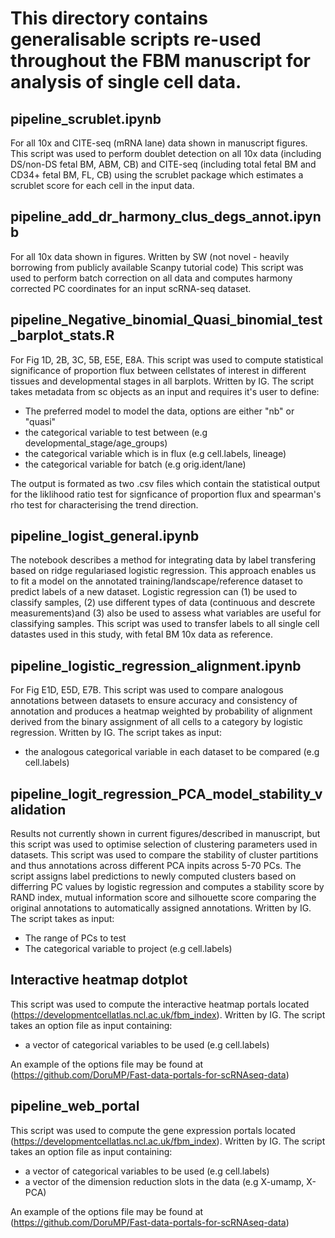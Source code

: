 # This directory contains generalisable scripts re-used throughout the FBM manuscript for analysis of single cell data.

## pipeline_scrublet.ipynb
For all 10x and CITE-seq (mRNA lane) data shown in manuscript figures.
This script was used to perform doublet detection on all 10x data (including DS/non-DS fetal BM, ABM, CB) and CITE-seq (including total fetal BM and CD34+ fetal BM, FL, CB) using the scrublet package which estimates a scrublet score for each cell in the input data.

## pipeline_add_dr_harmony_clus_degs_annot.ipynb
For all 10x data shown in figures. Written by SW (not novel - heavily borrowing from publicly available Scanpy tutorial code)
This script was used to perform batch correction on all data and computes harmony corrected PC coordinates for an input scRNA-seq dataset.

## pipeline_Negative_binomial_Quasi_binomial_test_barplot_stats.R
For Fig 1D, 2B, 3C, 5B, E5E, E8A.
This script was used to compute statistical significance of proportion flux between cellstates of interest in different tissues and developmental stages in all barplots. Written by IG.
The script takes metadata from sc objects as an input and requires it's user to define:
- The preferred model to model the data, options are either "nb" or "quasi" 
- the categorical variable to test between (e.g developmental_stage/age_groups)
- the categorical variable which is in flux (e.g cell.labels, lineage)
- the categorical variable for batch (e.g orig.ident/lane)

The output is formated as two .csv files which contain the statistical output for the liklihood ratio test for signficance of proportion flux and spearman's rho test for characterising the trend direction. 

## pipeline_logist_general.ipynb
The notebook describes a method for integrating data by label transfering based on ridge regulariased logistic regression. This approach enables us to fit a model on the annotated training/landscape/reference dataset to predict labels of a new dataset. Logistic regression can (1) be used to classify samples, (2) use different types of data (continuous and descrete measurements)and (3) also be used to assess what variables are useful for classifying samples. 
This script was used to transfer labels to all single cell datastes used in this study, with fetal BM 10x data as reference. 

## pipeline_logistic_regression_alignment.ipynb
For Fig E1D, E5D, E7B.
This script was used to compare analogous annotations between datasets to ensure accuracy and consistency of annotation and produces a heatmap weighted by probability of alignment derived from the binary assignment of all cells to a category by logistic regression. Written by IG.
The script takes as input:
- the analogous categorical variable in each dataset to be compared (e.g cell.labels)

## pipeline_logit_regression_PCA_model_stability_validation
Results not currently shown in current figures/described in manuscript, but this script was used to optimise selection of clustering parameters used in datasets. 
This script was used to compare the stability of cluster partitions and thus annotations across different PCA inpits across 5-70 PCs. The script assigns label predictions to newly computed clusters based on differring PC values by logistic regression and computes a stability score by RAND index, mutual information score and silhouette score comparing the original annotations to automatically assigned annotations. Written by IG.
The script takes as input:
- The range of PCs to test
- The categorical variable to project (e.g cell.labels)

## Interactive heatmap dotplot
This script was used to compute the interactive heatmap portals located (https://developmentcellatlas.ncl.ac.uk/fbm_index). Written by IG.
The script takes an option file as input containing:
- a vector of categorical variables to be used (e.g cell.labels)

An example of the options file may be found at (https://github.com/DoruMP/Fast-data-portals-for-scRNAseq-data)

## pipeline_web_portal
This script was used to compute the gene expression portals located (https://developmentcellatlas.ncl.ac.uk/fbm_index). Written by IG.
The script takes an option file as input containing:
- a vector of categorical variables to be used (e.g cell.labels)
- a vector of the dimension reduction slots in the data (e.g X-umamp, X-PCA)

An example of the options file may be found at (https://github.com/DoruMP/Fast-data-portals-for-scRNAseq-data)
